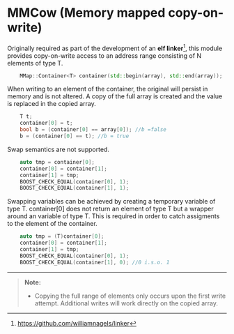 MMCow (Memory mapped copy-on-write)
=================================
Originally required as part of the development of an **elf linker**[^linker], this module  provides copy-on-write access to an address range consisting of N elements of type T.
```c++
	MMap::Container<T> container(std::begin(array), std::end(array));
```

When writing to an element of the container, the original will persist in memory and is not altered.
A copy of the full array is created and the value is replaced in the copied array.

```c++
	T t;
	container[0] = t;
	bool b = (container[0] == array[0]); //b =false
	b = (container[0] == t); //b = true
```
Swap semantics are not supported. 

```c++
	auto tmp = container[0]; 
	container[0] = container[1];
	container[1] = tmp;
	BOOST_CHECK_EQUAL(container[0], 1); 
	BOOST_CHECK_EQUAL(container[1], 1);
```

Swapping variables can be achieved by creating a temporary variable  of type T. container[0] does not return an
element of type T but a wrapper around an variable of type T. This is required in order to catch assigments to the element of the container.

```c++
	auto tmp = (T)container[0];
	container[0] = container[1];
	container[1] = tmp;
	BOOST_CHECK_EQUAL(container[0], 1);
	BOOST_CHECK_EQUAL(container[1], 0); //0 i.s.o. 1
```	

----------
> **Note:**
> - Copying the full range of elements only occurs upon the first write attempt. Additional writes will work
> directly on the copied array.

  [^linker]: https://github.com/williamnagels/linker

